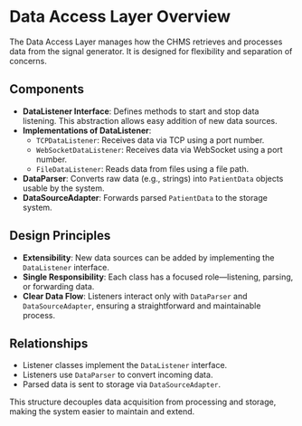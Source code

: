 # Data Access Layer Overview

The Data Access Layer manages how the CHMS retrieves and processes data from the signal generator. It is designed for flexibility and separation of concerns.

## Components

- **DataListener Interface**: Defines methods to start and stop data listening. This abstraction allows easy addition of new data sources.
- **Implementations of DataListener**:
  - `TCPDataListener`: Receives data via TCP using a port number.
  - `WebSocketDataListener`: Receives data via WebSocket using a port number.
  - `FileDataListener`: Reads data from files using a file path.
- **DataParser**: Converts raw data (e.g., strings) into `PatientData` objects usable by the system.
- **DataSourceAdapter**: Forwards parsed `PatientData` to the storage system.

## Design Principles

- **Extensibility**: New data sources can be added by implementing the `DataListener` interface.
- **Single Responsibility**: Each class has a focused role—listening, parsing, or forwarding data.
- **Clear Data Flow**: Listeners interact only with `DataParser` and `DataSourceAdapter`, ensuring a straightforward and maintainable process.

## Relationships

- Listener classes implement the `DataListener` interface.
- Listeners use `DataParser` to convert incoming data.
- Parsed data is sent to storage via `DataSourceAdapter`.

This structure decouples data acquisition from processing and storage, making the system easier to maintain and extend.